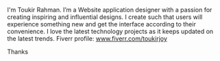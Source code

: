 I'm Toukir Rahman. 
I’m a Website application designer with a passion for creating inspiring and influential designs. I create such that users will experience something new and get the interface according to their convenience. I love the latest technology projects as it keeps updated on the latest trends. 
Fiverr profile: www.fiverr.com/toukirjoy

Thanks

<!---
ToukirRj/ToukirRj is a ✨ special ✨ repository because its `README.md` (this file) appears on your GitHub profile.
You can click the Preview link to take a look at your changes.
--->
